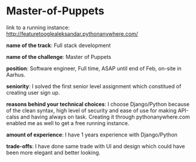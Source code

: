 # Master-of-Puppets

link to a running instance: http://featuretooglealeksandar.pythonanywhere.com/ 

<b>name of the track</b>: Full stack development

<b>name of the challenge</b>: Master of Puppets

<b>position</b>: Software engineer, Full time, ASAP until end of Feb, on-site in Aarhus.

<b>seniority</b>: I solved the first senior level assignment which constitued of creating user sign up.

<b>reasons behind your technical choices</b>: I choose Django/Python because of the clean syntax, high level of security and ease of use for making API-calss and having always on task. Creating it through pythonanywhere.com enabled me as well to get a free running instance.

<b>amount of experience</b>: I have 1 years experience with Django/Python

<b>trade-offs</b>: I have done same trade with UI and design which could have been more elegant and better looking.
